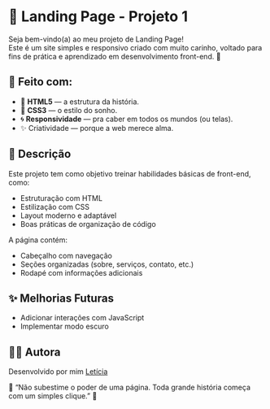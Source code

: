 # 🌟 Landing Page - Projeto 1

Seja bem-vindo(a) ao meu projeto de Landing Page!  
Este é um site simples e responsivo criado com muito carinho, voltado para fins de prática e aprendizado em desenvolvimento front-end. 🚀

## 🔧 Feito com:

- 💠 **HTML5** — a estrutura da história.
- 🎨 **CSS3** — o estilo do sonho.
- 🌀 **Responsividade** — pra caber em todos os mundos (ou telas).
- ✨ Criatividade — porque a web merece alma.

## 📄 Descrição

Este projeto tem como objetivo treinar habilidades básicas de front-end, como:

- Estruturação com HTML
- Estilização com CSS
- Layout moderno e adaptável
- Boas práticas de organização de código

A página contém:

- Cabeçalho com navegação
- Seções organizadas (sobre, serviços, contato, etc.)
- Rodapé com informações adicionais

## ✨ Melhorias Futuras

- Adicionar interações com JavaScript
- Implementar modo escuro

## 🙋‍♀️ Autora

Desenvolvido por mim [Letícia](https://github.com/dlele007)

🌟 “Não subestime o poder de uma página. Toda grande história começa com um simples clique.” 🌟
